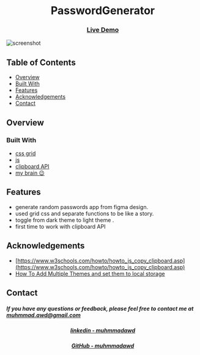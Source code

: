 <h1 align="center">PasswordGenerator</h1>

<div align="center">
  <h3>
    <a href="">
      Live Demo
    </a>
  </h3>
</div>

![screenshot](https://www.loom.com/share/0178ccc8606d4291aff902c60ef7f7a9)

<!-- TABLE OF CONTENTS -->

## Table of Contents

- [Overview](#overview)
- [Built With](#built-with)
- [Features](#features)
- [Acknowledgements](#acknowledgements)
- [Contact](#contact)

<!-- OVERVIEW -->

## Overview

<!-- Introduce your projects by taking a screenshot or a gif. Try to tell visitors a
story about your project by answering: -->

<!-- - Where can I see your demo?
- What was your experience?
- What have you learned/improved?
- Your wisdom? :) -->

### Built With

<!-- This section should list any major frameworks that you built your project using. Here are a few examples.-->

- [css grid]()
- [js]()
- [clipboard API]()
- [my brain 😉]()

## Features

<!-- List the features of your application or follow the template. Don't share the figma file here :) -->

- generate random passwords app from figma design.
- used grid css and separate functions to be like a story.
- toggle from dark theme to light theme .
- first time to work with clipboard API

## Acknowledgements

<!-- This section should list any articles or add-ons/plugins that helps you to complete the project. This is optional but it will help you in the future. For exmpale -->

- [https://www.w3schools.com/howto/howto_js_copy_clipboard.asp](https://www.w3schools.com/howto/howto_js_copy_clipboard.asp)
- [How To Add Multiple Themes and set them to local storage](https://medium.com/the-techlife/how-to-add-multiple-themes-and-set-them-to-local-storage-d111f883b55)

## Contact

<h5> If you have any questions or feedback, please feel free to contact me at
<a href="mailto:muhmmad.awd@gmail.com">muhmmad.awd@gmail.com</a>
</h5>
<div align="center">
  <h5>
    <a href="https://www.linkedin.com/in/muhmmadawd/">
      linkedin - muhmmadawd
    </a>
  </h5>
</div>
<div align="center">
  <h5>
    <a href="https://github.com/MuhmmadAwd/">
      GitHub - muhmmadawd
    </a>
  </h5>
</div>
